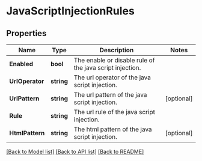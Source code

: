 # JavaScriptInjectionRules

## Properties

Name | Type | Description | Notes
------------ | ------------- | ------------- | -------------
**Enabled** | **bool** | The enable or disable rule of the java script injection. | 
**UrlOperator** | **string** | The url operator of the java script injection. | 
**UrlPattern** | **string** | The url pattern of the java script injection. | [optional] 
**Rule** | **string** | The url rule of the java script injection. | 
**HtmlPattern** | **string** | The html pattern of the java script injection. | [optional] 

[[Back to Model list]](../README.md#documentation-for-models) [[Back to API list]](../README.md#documentation-for-api-endpoints) [[Back to README]](../README.md)


